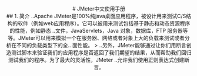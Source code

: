 <center># JMeter中文使用手册<center>
## 1. 简介
..Apache JMeter是100%纯java桌面应用程序，被设计用来测试C/S结构的软件（例如web应用程序）。它可以被用来测试包括基于静态和动态资源程序的性能，例如静态
..文件，JavaServlets，Java 对象，数据库，FTP 服务器等等。JMeter可以用来模拟一个在服务器、网络或者对象上大的负载来测试或者分析在不同的负载类型下的全..
面性能。
>
..另外，JMeter能够通过让你们用断言创造测试脚本来验证我们的应用程序是否返回了我们期望的结果，从而帮助我们回归测试我们的程序。为了最大的灵活性，JMeter
..允许我们使用正则表达式创建断言。
